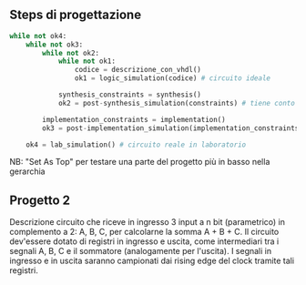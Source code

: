 ## Steps di progettazione
``` python 
while not ok4:
    while not ok3:
        while not ok2:
            while not ok1:
                codice = descrizione_con_vhdl()
                ok1 = logic_simulation(codice) # circuito ideale

            synthesis_constraints = synthesis()
            ok2 = post-synthesis_simulation(constraints) # tiene conto delle caratteristiche delle porte (fan_in, fan_out, ritardi, ecc) 

        implementation_constraints = implementation()
        ok3 = post-implementation_simulation(implementation_constraints) # tiene conto dei ritardi dei collegamenti e della topologia del circuito

    ok4 = lab_simulation() # circuito reale in laboratorio
```

NB: "Set As Top" per testare una parte del progetto più in basso nella gerarchia 

## Progetto 2
Descrizione circuito che riceve in ingresso 3 input a n bit (parametrico) in complemento a 2: A, B, C, per calcolarne la somma A + B + C.
Il circuito dev'essere dotato di registri in ingresso e uscita, come intermediari tra i segnali A, B, C e il sommatore (analogamente per l'uscita).
I segnali in ingresso e in uscita saranno campionati dai rising edge del clock tramite tali registri.